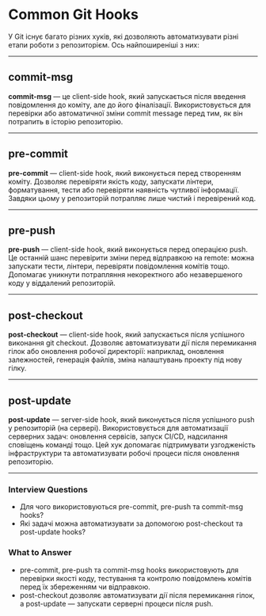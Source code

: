 # Common Git Hooks

У Git існує багато різних хуків, які дозволяють автоматизувати різні етапи роботи з репозиторієм. Ось найпоширеніші з них:

---

## commit-msg

**commit-msg** — це client-side hook, який запускається після введення повідомлення до коміту, але до його фіналізації.
Використовується для перевірки або автоматичної зміни commit message перед тим, як він потрапить в історію репозиторію.

---

## pre-commit

**pre-commit** — client-side hook, який виконується перед створенням коміту.
Дозволяє перевіряти якість коду, запускати лінтери, форматування, тести або перевіряти наявність чутливої інформації.
Завдяки цьому у репозиторій потрапляє лише чистий і перевірений код.

---

## pre-push

**pre-push** — client-side hook, який виконується перед операцією push.
Це останній шанс перевірити зміни перед відправкою на remote: можна запускати тести, лінтери, перевіряти повідомлення комітів тощо.
Допомагає уникнути потрапляння некоректного або незавершеного коду у віддалений репозиторій.

---

## post-checkout

**post-checkout** — client-side hook, який запускається після успішного виконання git checkout.
Дозволяє автоматизувати дії після перемикання гілок або оновлення робочої директорії: наприклад, оновлення залежностей, генерація файлів, зміна налаштувань проекту під нову гілку.

---

## post-update

**post-update** — server-side hook, який виконується після успішного push у репозиторій (на сервері).
Використовується для автоматизації серверних задач: оновлення сервісів, запуск CI/CD, надсилання сповіщень команді тощо.
Цей хук допомагає підтримувати узгодженість інфраструктури та автоматизувати робочі процеси після оновлення репозиторію.

---

### Interview Questions

- Для чого використовуються pre-commit, pre-push та commit-msg hooks?
- Які задачі можна автоматизувати за допомогою post-checkout та post-update hooks?

### What to Answer

- pre-commit, pre-push та commit-msg hooks використовують для перевірки якості коду, тестування та контролю повідомлень комітів перед їх збереженням чи відправкою.
- post-checkout дозволяє автоматизувати дії після перемикання гілок, а post-update — запускати серверні процеси після push.
